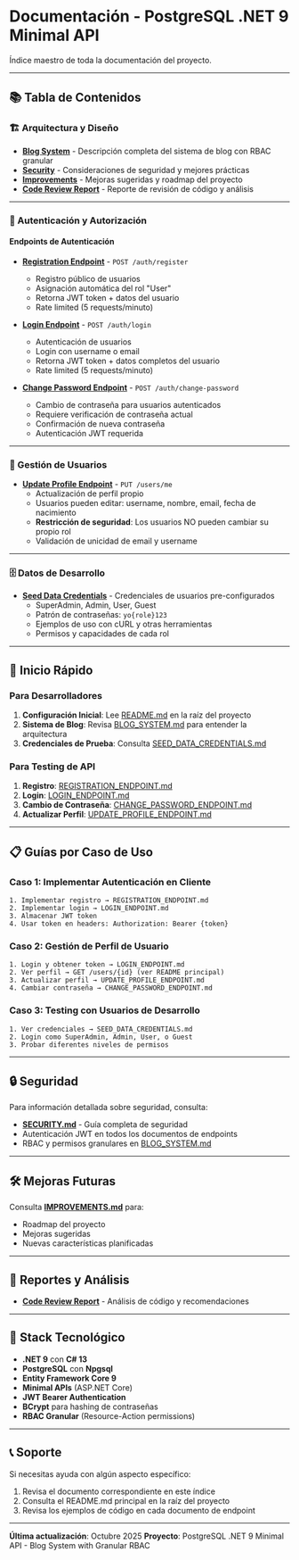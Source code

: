 # Documentación - PostgreSQL .NET 9 Minimal API

Índice maestro de toda la documentación del proyecto.

---

## 📚 Tabla de Contenidos

### 🏗️ Arquitectura y Diseño

- **[Blog System](./BLOG_SYSTEM.md)** - Descripción completa del sistema de blog con RBAC granular
- **[Security](./SECURITY.md)** - Consideraciones de seguridad y mejores prácticas
- **[Improvements](./IMPROVEMENTS.md)** - Mejoras sugeridas y roadmap del proyecto
- **[Code Review Report](./CODE_REVIEW_REPORT.md)** - Reporte de revisión de código y análisis

---

### 🔐 Autenticación y Autorización

#### Endpoints de Autenticación

- **[Registration Endpoint](./REGISTRATION_ENDPOINT.md)** - `POST /auth/register`
  - Registro público de usuarios
  - Asignación automática del rol "User"
  - Retorna JWT token + datos del usuario
  - Rate limited (5 requests/minuto)

- **[Login Endpoint](./LOGIN_ENDPOINT.md)** - `POST /auth/login`
  - Autenticación de usuarios
  - Login con username o email
  - Retorna JWT token + datos completos del usuario
  - Rate limited (5 requests/minuto)

- **[Change Password Endpoint](./CHANGE_PASSWORD_ENDPOINT.md)** - `POST /auth/change-password`
  - Cambio de contraseña para usuarios autenticados
  - Requiere verificación de contraseña actual
  - Confirmación de nueva contraseña
  - Autenticación JWT requerida

---

### 👤 Gestión de Usuarios

- **[Update Profile Endpoint](./UPDATE_PROFILE_ENDPOINT.md)** - `PUT /users/me`
  - Actualización de perfil propio
  - Usuarios pueden editar: username, nombre, email, fecha de nacimiento
  - **Restricción de seguridad**: Los usuarios NO pueden cambiar su propio rol
  - Validación de unicidad de email y username

---

### 🗄️ Datos de Desarrollo

- **[Seed Data Credentials](./SEED_DATA_CREDENTIALS.md)** - Credenciales de usuarios pre-configurados
  - SuperAdmin, Admin, User, Guest
  - Patrón de contraseñas: `yo{role}123`
  - Ejemplos de uso con cURL y otras herramientas
  - Permisos y capacidades de cada rol

---

## 🚀 Inicio Rápido

### Para Desarrolladores

1. **Configuración Inicial**: Lee [README.md](../README.md) en la raíz del proyecto
2. **Sistema de Blog**: Revisa [BLOG_SYSTEM.md](./BLOG_SYSTEM.md) para entender la arquitectura
3. **Credenciales de Prueba**: Consulta [SEED_DATA_CREDENTIALS.md](./SEED_DATA_CREDENTIALS.md)

### Para Testing de API

1. **Registro**: [REGISTRATION_ENDPOINT.md](./REGISTRATION_ENDPOINT.md)
2. **Login**: [LOGIN_ENDPOINT.md](./LOGIN_ENDPOINT.md)
3. **Cambio de Contraseña**: [CHANGE_PASSWORD_ENDPOINT.md](./CHANGE_PASSWORD_ENDPOINT.md)
4. **Actualizar Perfil**: [UPDATE_PROFILE_ENDPOINT.md](./UPDATE_PROFILE_ENDPOINT.md)

---

## 📋 Guías por Caso de Uso

### Caso 1: Implementar Autenticación en Cliente

```
1. Implementar registro → REGISTRATION_ENDPOINT.md
2. Implementar login → LOGIN_ENDPOINT.md
3. Almacenar JWT token
4. Usar token en headers: Authorization: Bearer {token}
```

### Caso 2: Gestión de Perfil de Usuario

```
1. Login y obtener token → LOGIN_ENDPOINT.md
2. Ver perfil → GET /users/{id} (ver README principal)
3. Actualizar perfil → UPDATE_PROFILE_ENDPOINT.md
4. Cambiar contraseña → CHANGE_PASSWORD_ENDPOINT.md
```

### Caso 3: Testing con Usuarios de Desarrollo

```
1. Ver credenciales → SEED_DATA_CREDENTIALS.md
2. Login como SuperAdmin, Admin, User, o Guest
3. Probar diferentes niveles de permisos
```

---

## 🔒 Seguridad

Para información detallada sobre seguridad, consulta:
- **[SECURITY.md](./SECURITY.md)** - Guía completa de seguridad
- Autenticación JWT en todos los documentos de endpoints
- RBAC y permisos granulares en [BLOG_SYSTEM.md](./BLOG_SYSTEM.md)

---

## 🛠️ Mejoras Futuras

Consulta **[IMPROVEMENTS.md](./IMPROVEMENTS.md)** para:
- Roadmap del proyecto
- Mejoras sugeridas
- Nuevas características planificadas

---

## 📝 Reportes y Análisis

- **[Code Review Report](./CODE_REVIEW_REPORT.md)** - Análisis de código y recomendaciones

---

## 🎯 Stack Tecnológico

- **.NET 9** con **C# 13**
- **PostgreSQL** con **Npgsql**
- **Entity Framework Core 9**
- **Minimal APIs** (ASP.NET Core)
- **JWT Bearer Authentication**
- **BCrypt** para hashing de contraseñas
- **RBAC Granular** (Resource-Action permissions)

---

## 📞 Soporte

Si necesitas ayuda con algún aspecto específico:
1. Revisa el documento correspondiente en este índice
2. Consulta el README.md principal en la raíz del proyecto
3. Revisa los ejemplos de código en cada documento de endpoint

---

**Última actualización**: Octubre 2025
**Proyecto**: PostgreSQL .NET 9 Minimal API - Blog System with Granular RBAC
